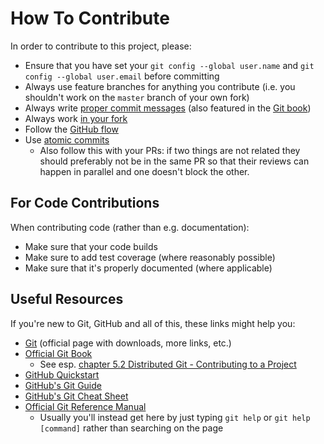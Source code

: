 # How To Contribute
In order to contribute to this project, please:
* Ensure that you have set your `git config --global user.name` and `git config --global user.email` before committing
* Always use feature branches for anything you contribute (i.e. you shouldn't work on the `master` branch of your own fork)
* Always write [proper commit messages](https://tbaggery.com/2008/04/19/a-note-about-git-commit-messages.html)
  (also featured in the [Git book](https://git-scm.com/book/en/v2/Distributed-Git-Contributing-to-a-Project))
* Always work [in your fork](https://docs.github.com/en/get-started/quickstart/fork-a-repo)
* Follow the [GitHub flow](https://docs.github.com/en/get-started/quickstart/github-flow)
* Use [atomic commits](https://www.aleksandrhovhannisyan.com/blog/atomic-git-commits/)
  * Also follow this with your PRs: if two things are not related they should preferably not be in the same PR so that
    their reviews can happen in parallel and one doesn't block the other.

## For Code Contributions
When contributing code (rather than e.g. documentation):
* Make sure that your code builds
* Make sure to add test coverage (where reasonably possible)
* Make sure that it's properly documented (where applicable)

## Useful Resources
If you're new to Git, GitHub and all of this, these links might help you:
* [Git](https://git-scm.com/) (official page with downloads, more links, etc.)
* [Official Git Book](https://git-scm.com/book)
  * See esp. [chapter 5.2 Distributed Git - Contributing to a Project](https://git-scm.com/book/en/v2/Distributed-Git-Contributing-to-a-Project)
* [GitHub Quickstart](https://docs.github.com/en/get-started/quickstart)
* [GitHub's Git Guide](https://github.com/git-guides)
* [GitHub's Git Cheat Sheet](https://training.github.com/)
* [Official Git Reference Manual](https://git-scm.com/docs)
  * Usually you'll instead get here by just typing `git help` or `git help [command]` rather than searching on the page